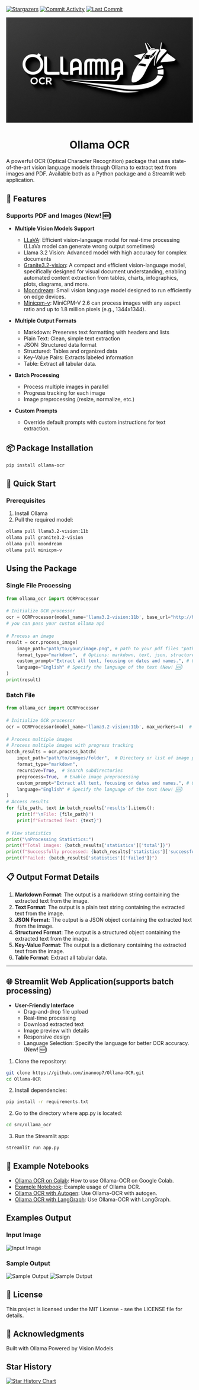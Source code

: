 <a href="https://github.com/imanoop7/Ollama-OCR"><img src="https://img.shields.io/github/stars/imanoop7/Ollama-OCR.svg?style=social&label=Star" alt="Stargazers"></a>
<a href="https://github.com/imanoop7/Ollama-OCR/graphs/commit-activity"><img src="https://img.shields.io/github/commit-activity/m/imanoop7/Ollama-OCR.svg" alt="Commit Activity"></a>
<a href="https://github.com/imanoop7/Ollama-OCR"><img src="https://img.shields.io/github/last-commit/imanoop7/Ollama-OCR.svg" alt="Last Commit"></a>

![Ollama OCR Logo](logo_file.jpg)

<h1 align="center">Ollama OCR</h1>

A powerful OCR (Optical Character Recognition) package that uses state-of-the-art vision language models through Ollama to extract text from images and PDF. Available both as a Python package and a Streamlit web application.

## 🌟 Features

### Supports PDF and Images (New! 🆕)

- **Multiple Vision Models Support**
  - [LLaVA](https://ollama.com/library/llava): Efficient vision-language model for real-time processing (LLaVa model can generate wrong output sometimes)
  - Llama 3.2 Vision: Advanced model with high accuracy for complex documents
  - [Granite3.2-vision](https://ollama.com/library/granite3.2-vision): A compact and efficient vision-language model, specifically designed for visual document understanding, enabling automated content extraction from tables, charts,    infographics, plots, diagrams, and more.
  - [Moondream](https://ollama.com/library/moondream): Small vision language model designed to run efficiently on edge devices.
  - [Minicpm-v](https://ollama.com/library/minicpm-v): MiniCPM-V 2.6 can process images with any aspect ratio and up to 1.8 million pixels (e.g., 1344x1344).

- **Multiple Output Formats**
  - Markdown: Preserves text formatting with headers and lists
  - Plain Text: Clean, simple text extraction
  - JSON: Structured data format
  - Structured: Tables and organized data
  - Key-Value Pairs: Extracts labeled information
  - Table: Extract all tabular data.

- **Batch Processing**
  - Process multiple images in parallel
  - Progress tracking for each image
  - Image preprocessing (resize, normalize, etc.)

- **Custom Prompts**
  - Override default prompts with custom instructions for text extraction.

## 📦 Package Installation

```bash
pip install ollama-ocr
```

## 🚀 Quick Start
### Prerequisites
1. Install Ollama
2. Pull the required model:

```bash
ollama pull llama3.2-vision:11b
ollama pull granite3.2-vision
ollama pull moondream
ollama pull minicpm-v
```
## Using the Package

### Single File Processing

```python
from ollama_ocr import OCRProcessor

# Initialize OCR processor
ocr = OCRProcessor(model_name='llama3.2-vision:11b', base_url="http://host.docker.internal:11434/api/generate")  # You can use any vision model available on Ollama
# you can pass your custom ollama api

# Process an image
result = ocr.process_image(
    image_path="path/to/your/image.png", # path to your pdf files "path/to/your/file.pdf"
    format_type="markdown",  # Options: markdown, text, json, structured, key_value
    custom_prompt="Extract all text, focusing on dates and names.", # Optional custom prompt
    language="English" # Specify the language of the text (New! 🆕)
)
print(result)
```
### Batch File 

```python
from ollama_ocr import OCRProcessor

# Initialize OCR processor
ocr = OCRProcessor(model_name='llama3.2-vision:11b', max_workers=4)  # max workers for parallel processing

# Process multiple images
# Process multiple images with progress tracking
batch_results = ocr.process_batch(
    input_path="path/to/images/folder",  # Directory or list of image paths
    format_type="markdown",
    recursive=True,  # Search subdirectories
    preprocess=True,  # Enable image preprocessing
    custom_prompt="Extract all text, focusing on dates and names.", # Optional custom prompt
    language="English" # Specify the language of the text (New! 🆕)
)
# Access results
for file_path, text in batch_results['results'].items():
    print(f"\nFile: {file_path}")
    print(f"Extracted Text: {text}")

# View statistics
print("\nProcessing Statistics:")
print(f"Total images: {batch_results['statistics']['total']}")
print(f"Successfully processed: {batch_results['statistics']['successful']}")
print(f"Failed: {batch_results['statistics']['failed']}")
```

## 📋 Output Format Details

1. **Markdown Format**: The output is a markdown string containing the extracted text from the image.
2. **Text Format**: The output is a plain text string containing the extracted text from the image.
3. **JSON Format**: The output is a JSON object containing the extracted text from the image.
4. **Structured Format**: The output is a structured object containing the extracted text from the image.
5. **Key-Value Format**: The output is a dictionary containing the extracted text from the image.
6. **Table Format**: Extract all tabular data.

-----
## 🌐 Streamlit Web Application(supports batch processing)
- **User-Friendly Interface**
  - Drag-and-drop file upload
  - Real-time processing
  - Download extracted text
  - Image preview with details
  - Responsive design
  - Language Selection: Specify the language for better OCR accuracy. (New! 🆕)

1. Clone the repository:
```bash
git clone https://github.com/imanoop7/Ollama-OCR.git
cd Ollama-OCR
```
2. Install dependencies:
```bash
pip install -r requirements.txt
```
2. Go to the directory where app.py is located:
```bash
cd src/ollama_ocr      
```
3. Run the Streamlit app:
```bash
streamlit run app.py
```

## 📒 Example Notebooks 
- [Ollama OCR on Colab](example_notebooks\ollama_ocr_on_colab.ipynb): How to use Ollama-OCR on Google Colab.
- [Example Notebook](example_notebooks\example.ipynb): Example usage of Ollama OCR.
- [Ollama OCR with Autogen](example_notebooks\ollama-ocr-with-autogen.ipynb): Use Ollama-OCR with autogen.
- [Ollama OCR with LangGraph](example_notebooks\ollama-ocr-with-langgraph.ipynb): Use Ollama-OCR with LangGraph.


## Examples Output
### Input Image
![Input Image](input/img.png)


### Sample Output
![Sample Output](output/image.png)
![Sample Output](output/markdown.png)


## 📄 License
This project is licensed under the MIT License - see the LICENSE file for details.

## 🙏 Acknowledgments
Built with Ollama
Powered by Vision Models


## Star History

<a href="https://www.star-history.com/#imanoop7/Ollama-OCR&Date">
 <picture>
   <source media="(prefers-color-scheme: dark)" srcset="https://api.star-history.com/svg?repos=imanoop7/Ollama-OCR&type=Date&theme=dark" />
   <source media="(prefers-color-scheme: light)" srcset="https://api.star-history.com/svg?repos=imanoop7/Ollama-OCR&type=Date" />
   <img alt="Star History Chart" src="https://api.star-history.com/svg?repos=imanoop7/Ollama-OCR&type=Date" />
 </picture>
</a>

